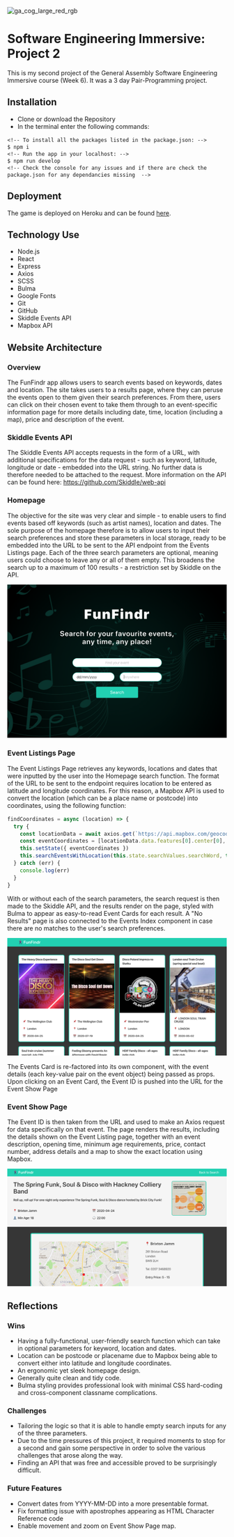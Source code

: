 ![ga_cog_large_red_rgb](https://cloud.githubusercontent.com/assets/40461/8183776/469f976e-1432-11e5-8199-6ac91363302b.png)

# Software Engineering Immersive: Project 2
This is my second project of the General Assembly Software Engineering Immersive course (Week 6). It was a 3 day Pair-Programming project.

## Installation

* Clone or download the Repository
* In the terminal enter the following commands:

```
<!-- To install all the packages listed in the package.json: -->
$ npm i
<!-- Run the app in your localhost: -->
$ npm run develop
<!-- Check the console for any issues and if there are check the package.json for any dependancies missing  -->
```

## Deployment

The game is deployed on Heroku and can be found [here](fun-findr.herokuapp.com).

## Technology Use

* Node.js
* React
* Express
* Axios
* SCSS
* Bulma
* Google Fonts
* Git
* GitHub
* Skiddle Events API
* Mapbox API

## Website Architecture

### Overview

The FunFindr app allows users to search events based on keywords, dates and location. The site takes users to a results page, where they can peruse the events open to them given their search preferences. From there, users can click on their chosen event to take them through to an event-specific information page for more details including date, time, location (including a map), price and description of the event.

### Skiddle Events API

The Skiddle Events API accepts requests in the form of a URL, with additional specifications for the data request - such as keyword, latitude, longitude or date - embedded into the URL string. No further data is therefore needed to be attached to the request. More information on the API can be found here: https://github.com/Skiddle/web-api

### Homepage

The objective for the site was very clear and simple - to enable users to find events based off keywords (such as artist names), location and dates. The sole purpose of the homepage therefore is to allow users to input their search preferences and store these parameters in local storage, ready to be embedded into the URL to be sent to the API endpoint from the Events Listings page. Each of the three search parameters are optional, meaning users could choose to leave any or all of them empty. This broadens the search up to a maximum of 100 results - a restriction set by Skiddle on the API.

![Homepage](src/assets/Homepage.png)

### Event Listings Page

The Event Listings Page retrieves any keywords, locations and dates that were inputted by the user into the Homepage search function. The format of the URL to be sent to the endpoint requires location to be entered as latitude and longitude coordinates. For this reason, a Mapbox API is used to convert the location (which can be a place name or postcode) into coordinates, using the following function:

```JavaScript
findCoordinates = async (location) => {
  try {
    const locationData = await axios.get(`https://api.mapbox.com/geocoding/v5/mapbox.places/${location}.json?&access_token=${mapboxToken}`)
    const eventCoordinates = [locationData.data.features[0].center[0], locationData.data.features[0].center[1]]
    this.setState({ eventCoordinates })
    this.searchEventsWithLocation(this.state.searchValues.searchWord, this.state.searchValues.searchDate, this.state.eventCoordinates[0], this.state.eventCoordinates[1])
  } catch (err) {
    console.log(err)
  }
}
```

With or without each of the search parameters, the search request is then made to the Skiddle API, and the results render on the page, styled with Bulma to appear as easy-to-read Event Cards for each result. A "No Results" page is also connected to the Events Index component in case there are no matches to the user's search preferences.

![EventIndex](src/assets/EventIndex.png)

The Events Card is re-factored into its own component, with the event details (each key-value pair on the event object) being passed as props. Upon clicking on an Event Card, the Event ID is pushed into the URL for the Event Show Page

### Event Show Page

The Event ID is then taken from the URL and used to make an Axios request for data specifically on that event. The page renders the results, including the details shown on the Event Listing page, together with an event description, opening time, minimum age requirements, price, contact number, address details and a map to show the exact location using Mapbox.

![EventShow](src/assets/EventShow.png)

## Reflections

### Wins

* Having a fully-functional, user-friendly search function which can take in optional parameters for keyword, location and dates.
* Location can be postcode or placename due to Mapbox being able to convert either into latitude and longitude coordinates.
* An ergonomic yet sleek homepage design.
* Generally quite clean and tidy code.
* Bulma styling provides professional look with minimal CSS hard-coding and cross-component classname complications.

### Challenges

* Tailoring the logic so that it is able to handle empty search inputs for any of the three parameters.
* Due to the time pressures of this project, it required moments to stop for a second and gain some perspective in order to solve the various challenges that arose along the way.
* Finding an API that was free and accessible proved to be surprisingly difficult.

### Future Features

* Convert dates from YYYY-MM-DD into a more presentable format.
* Fix formatting issue with apostrophes appearing as HTML Character Reference code
* Enable movement and zoom on Event Show Page map.